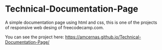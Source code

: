 # Technical-Documentation-Page
A simple documentation page using html and css, this is one of the projects of responsive web desing of freecodecamp.com.

You can see the project here: https://amcernas.github.io/Technical-Documentation-Page/

